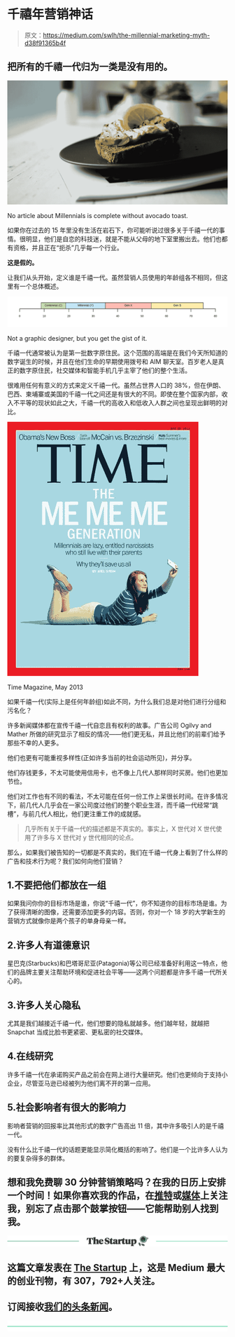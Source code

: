 # 千禧年营销神话

> 原文：<https://medium.com/swlh/the-millennial-marketing-myth-d38f91365b4f>

## 把所有的千禧一代归为一类是没有用的。

![](img/900d066b88f9b0eaf01f57018d325905.png)

No article about Millennials is complete without avocado toast.

如果你在过去的 15 年里没有生活在岩石下，你可能听说过很多关于千禧一代的事情。很明显，他们是自恋的科技迷，就是不能从父母的地下室里搬出去。他们也都有资格，并且正在“扼杀”几乎每一个行业。

**这是假的。**

让我们从头开始，定义谁是千禧一代。虽然营销人员使用的年龄组各不相同，但这里有一个总体概述。

![](img/6e5e9564d0232b2f46fb96f8a4b74cea.png)

Not a graphic designer, but you get the gist of it.

千禧一代通常被认为是第一批数字原住民。这个范围的高端是在我们今天所知道的数字诞生的时候，并且在他们生命的早期使用拨号和 AIM 聊天室。百岁老人是真正的数字原住民，社交媒体和智能手机几乎主宰了他们的整个生活。

很难用任何有意义的方式来定义千禧一代。虽然占世界人口的 38%，但在伊朗、巴西、柬埔寨或美国的千禧一代之间还是有很大的不同。即使在整个国家内部，收入不平等的现状如此之大，千禧一代的高收入和低收入人群之间也呈现出鲜明的对比。

![](img/85ccf38601d71b810b995998a365a285.png)

Time Magazine, May 2013

如果千禧一代(实际上是任何年龄组)如此不同，为什么我们总是对他们进行分组和污名化？

许多新闻媒体都在宣传千禧一代自恋且有权利的故事。广告公司 Ogilvy and Mather 所做的研究显示了相反的情况——他们更无私，并且比他们的前辈们给予那些不幸的人更多。

他们也更有可能重视多样性(正如许多当前的社会运动所见)，并分享。

他们存钱更多，不太可能使用信用卡，也不像上几代人那样同时买房。他们也更加节俭。

他们对工作也有不同的看法，不太可能在任何一份工作上呆很长时间。在许多情况下，前几代人几乎会在一家公司度过他们的整个职业生涯，而千禧一代经常“跳槽”，与前几代人相比，他们更注重工作的成就感。

> 几乎所有关于千禧一代的描述都是不真实的。事实上，X 世代对 X 世代使用了许多与 X 世代对 y 世代相同的论点。

那么，如果我们被告知的一切都是不真实的，我们在千禧一代身上看到了什么样的广告和技术行为呢？我们如何向他们营销？

## 1.不要把他们都放在一组

如果我问你你的目标市场是谁，你说“千禧一代”，你不知道你的目标市场是谁。为了获得清晰的图像，还需要添加更多的内容。否则，你对一个 18 岁的大学新生的营销方式就像你是两个孩子的单身母亲一样。

## 2.许多人有道德意识

星巴克(Starbucks)和巴塔哥尼亚(Patagonia)等公司已经准备好利用这一特点，他们的品牌主要关注帮助环境和促进社会平等——这两个问题都是许多千禧一代所关心的。

## 3.许多人关心隐私

尤其是我们越接近千禧一代，他们想要的隐私就越多。他们越年轻，就越把 Snapchat 当成比脸书更紧密、更私密的社交媒体。

## 4.在线研究

许多千禧一代在承诺购买产品之前会在网上进行大量研究。他们也更倾向于支持小企业，尽管亚马逊已经被列为他们离不开的第一应用。

## 5.社会影响者有很大的影响力

影响者营销的回报率比其他形式的数字广告高出 11 倍，其中许多吸引人的是千禧一代。

没有什么比千禧一代的话题更能显示简化概括的影响了。他们是一个比许多人认为的要复杂得多的群体。

## 想和我免费聊 30 分钟营销策略吗？在我的日历上安排一个时间！如果你喜欢我的作品，在[推特](https://twitter.com/AlexDRiddle)或[媒体](/@AlexDRiddle)上关注我，别忘了点击那个鼓掌按钮——它能帮助别人找到我。

[![](img/308a8d84fb9b2fab43d66c117fcc4bb4.png)](https://medium.com/swlh)

## 这篇文章发表在 [The Startup](https://medium.com/swlh) 上，这是 Medium 最大的创业刊物，有 307，792+人关注。

## 订阅接收[我们的头条新闻](http://growthsupply.com/the-startup-newsletter/)。

[![](img/b0164736ea17a63403e660de5dedf91a.png)](https://medium.com/swlh)